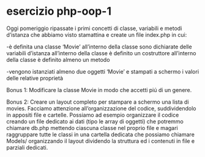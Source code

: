 # esercizio php-oop-1

Oggi pomeriggio ripassate i primi concetti di classe, variabili e metodi d’istanza che abbiamo visto stamattina e create un file index.php in cui:

-è definita una classe ‘Movie’
 all’interno della classe sono dichiarate delle variabili d’istanza
 all’interno della classe è definito un costruttore
 all’interno della classe è definito almeno un metodo

-vengono istanziati almeno due oggetti ‘Movie’ e stampati a schermo i valori delle relative proprietà


Bonus 1:
Modificare la classe Movie in modo che accetti piú di un genere.

Bonus 2:
Creare un layout completo per stampare a schermo una lista di movies.
Facciamo attenzione all’organizzazione del codice, suddividendolo in appositi file e cartelle. Possiamo ad esempio organizzare il codice
creando un file dedicato ai dati (tipo le array di oggetti) che potremmo chiamare db.php
mettendo ciascuna classe nel proprio file e magari raggruppare tutte le classi in una cartella dedicata che possiamo chiamare Models/
organizzando il layout dividendo la struttura ed i contenuti in file e parziali dedicati.